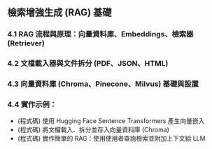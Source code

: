 ## 檢索增強生成 (RAG) 基礎

### 4.1 RAG 流程與原理：向量資料庫、Embeddings、檢索器 (Retriever)  
### 4.2 文檔載入器與文件拆分 (PDF、JSON、HTML)  
### 4.3 向量資料庫 (Chroma、Pinecone、Milvus) 基礎與設置  
### 4.4 實作示例：
- (程式碼) 使用 Hugging Face Sentence Transformers 產生向量嵌入  
- (程式碼) 將文檔載入、拆分並存入向量資料庫 (Chroma)  
- (程式碼) 實作簡單的 RAG：使用使用者查詢檢索並附加上下文給 LLM
